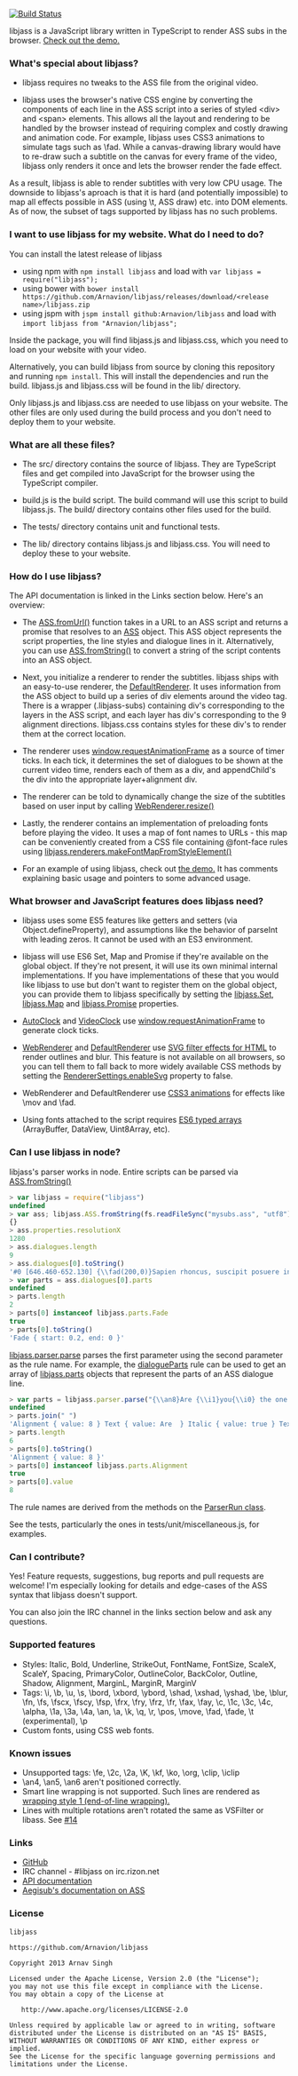 [![Build Status](https://travis-ci.org/Arnavion/libjass.png?branch=master)](https://travis-ci.org/Arnavion/libjass)

libjass is a JavaScript library written in TypeScript to render ASS subs in the browser. [Check out the demo.](http://arnavion.github.io/libjass/demo/index.xhtml)


### What's special about libjass?

* libjass requires no tweaks to the ASS file from the original video.

* libjass uses the browser's native CSS engine by converting the components of each line in the ASS script into a series of styled &lt;div&gt; and &lt;span&gt; elements. This allows all the layout and rendering to be handled by the browser instead of requiring complex and costly drawing and animation code. For example, libjass uses CSS3 animations to simulate tags such as \fad. While a canvas-drawing library would have to re-draw such a subtitle on the canvas for every frame of the video, libjass only renders it once and lets the browser render the fade effect.

As a result, libjass is able to render subtitles with very low CPU usage. The downside to libjass's aproach is that it is hard (and potentially impossible) to map all effects possible in ASS (using \t, ASS draw) etc. into DOM elements. As of now, the subset of tags supported by libjass has no such problems.


### I want to use libjass for my website. What do I need to do?

You can install the latest release of libjass

* using npm with `npm install libjass` and load with `var libjass = require("libjass");`
* using bower with `bower install https://github.com/Arnavion/libjass/releases/download/<release name>/libjass.zip`
* using jspm with `jspm install github:Arnavion/libjass` and load with `import libjass from "Arnavion/libjass";`

Inside the package, you will find libjass.js and libjass.css, which you need to load on your website with your video.

Alternatively, you can build libjass from source by cloning this repository and running `npm install`. This will install the dependencies and run the build. libjass.js and libjass.css will be found in the lib/ directory.

Only libjass.js and libjass.css are needed to use libjass on your website. The other files are only used during the build process and you don't need to deploy them to your website.


### What are all these files?

* The src/ directory contains the source of libjass. They are TypeScript files and get compiled into JavaScript for the browser using the TypeScript compiler.

* build.js is the build script. The build command will use this script to build libjass.js. The build/ directory contains other files used for the build.

* The tests/ directory contains unit and functional tests.

* The lib/ directory contains libjass.js and libjass.css. You will need to deploy these to your website.


### How do I use libjass?

The API documentation is linked in the Links section below. Here's an overview:

* The [ASS.fromUrl()](http://arnavion.github.io/libjass/api.xhtml#libjass.ASS.fromUrl) function takes in a URL to an ASS script and returns a promise that resolves to an [ASS](http://arnavion.github.io/libjass/api.xhtml#libjass.ASS) object. This ASS object represents the script properties, the line styles and dialogue lines in it. Alternatively, you can use [ASS.fromString()](http://arnavion.github.io/libjass/api.xhtml#libjass.ASS.fromString) to convert a string of the script contents into an ASS object.

* Next, you initialize a renderer to render the subtitles. libjass ships with an easy-to-use renderer, the [DefaultRenderer](http://arnavion.github.io/libjass/api.xhtml#libjass.renderers.DefaultRenderer). It uses information from the ASS object to build up a series of div elements around the video tag. There is a wrapper (.libjass-subs) containing div's corresponding to the layers in the ASS script, and each layer has div's corresponding to the 9 alignment directions. libjass.css contains styles for these div's to render them at the correct location.

* The renderer uses [window.requestAnimationFrame](https://developer.mozilla.org/en-US/docs/Web/API/window.requestAnimationFrame) as a source of timer ticks. In each tick, it determines the set of dialogues to be shown at the current video time, renders each of them as a div, and appendChild's the div into the appropriate layer+alignment div.

* The renderer can be told to dynamically change the size of the subtitles based on user input by calling [WebRenderer.resize()](http://arnavion.github.io/libjass/api.xhtml#libjass.renderers.WebRenderer.resize)

* Lastly, the renderer contains an implementation of preloading fonts before playing the video. It uses a map of font names to URLs - this map can be conveniently created from a CSS file containing @font-face rules using [libjass.renderers.makeFontMapFromStyleElement()](http://arnavion.github.io/libjass/api.xhtml#libjass.renderers.makeFontMapFromStyleElement)

* For an example of using libjass, check out [the demo.](http://arnavion.github.io/libjass/demo/index.xhtml) It has comments explaining basic usage and pointers to some advanced usage.


### What browser and JavaScript features does libjass need?

* libjass uses some ES5 features like getters and setters (via Object.defineProperty), and assumptions like the behavior of parseInt with leading zeros. It cannot be used with an ES3 environment.

* libjass will use ES6 Set, Map and Promise if they're available on the global object. If they're not present, it will use its own minimal internal implementations. If you have implementations of these that you would like libjass to use but don't want to register them on the global object, you can provide them to libjass specifically by setting the [libjass.Set](http://arnavion.github.io/libjass/api.xhtml#libjass.Set), [libjass.Map](http://arnavion.github.io/libjass/api.xhtml#libjass.Map) and [libjass.Promise](http://arnavion.github.io/libjass/api.xhtml#libjass.Promise) properties.

* [AutoClock](http://arnavion.github.io/libjass/api.xhtml#libjass.renderers.AutoClock) and [VideoClock](http://arnavion.github.io/libjass/api.xhtml#libjass.renderers.VideoClock) use [window.requestAnimationFrame](https://developer.mozilla.org/en-US/docs/Web/API/window/requestAnimationFrame) to generate clock ticks.

* [WebRenderer](http://arnavion.github.io/libjass/api.xhtml#libjass.renderers.WebRenderer) and [DefaultRenderer](http://arnavion.github.io/libjass/api.xhtml#libjass.renderers.DefaultRenderer) use [SVG filter effects for HTML](http://caniuse.com/#feat=svg-html) to render outlines and blur. This feature is not available on all browsers, so you can tell them to fall back to more widely available CSS methods by setting the [RendererSettings.enableSvg](http://arnavion.github.io/libjass/api.xhtml#libjass.renderers.RendererSettings.enableSvg) property to false.

* WebRenderer and DefaultRenderer use [CSS3 animations](http://caniuse.com/#feat=css-animation) for effects like \mov and \fad.

* Using fonts attached to the script requires [ES6 typed arrays](http://caniuse.com/#feat=typedarrays) (ArrayBuffer, DataView, Uint8Array, etc).


### Can I use libjass in node?

libjass's parser works in node. Entire scripts can be parsed via [ASS.fromString()](http://arnavion.github.io/libjass/api.xhtml#libjass.ASS.fromString)

```javascript
> var libjass = require("libjass")
undefined
> var ass; libjass.ASS.fromString(fs.readFileSync("mysubs.ass", "utf8")).then(function (result) { ass = result; })
{}
> ass.properties.resolutionX
1280
> ass.dialogues.length
9
> ass.dialogues[0].toString()
'#0 [646.460-652.130] {\\fad(200,0)}Sapien rhoncus, suscipit posuere in nunc pellentesque'
> var parts = ass.dialogues[0].parts
undefined
> parts.length
2
> parts[0] instanceof libjass.parts.Fade
true
> parts[0].toString()
'Fade { start: 0.2, end: 0 }'
```

[libjass.parser.parse](http://arnavion.github.io/libjass/api.xhtml#libjass.parser.parse) parses the first parameter using the second parameter as the rule name. For example, the [dialogueParts](http://arnavion.github.io/libjass/api.xhtml#./parser/parse.ParserRun.parse_dialogueParts) rule can be used to get an array of [libjass.parts](http://arnavion.github.io/libjass/api.xhtml#libjass.parts) objects that represent the parts of an ASS dialogue line.

```javascript
> var parts = libjass.parser.parse("{\\an8}Are {\\i1}you{\\i0} the one who stole the clock?!", "dialogueParts")
undefined
> parts.join(" ")
'Alignment { value: 8 } Text { value: Are  } Italic { value: true } Text { value: you } Italic { value: false } Text { value:  the one who stole the clock?! }'
> parts.length
6
> parts[0].toString()
'Alignment { value: 8 }'
> parts[0] instanceof libjass.parts.Alignment
true
> parts[0].value
8
```

The rule names are derived from the methods on the [ParserRun class](http://arnavion.github.io/libjass/api.xhtml#./parser/parse.ParserRun).

See the tests, particularly the ones in tests/unit/miscellaneous.js, for examples.


### Can I contribute?

Yes! Feature requests, suggestions, bug reports and pull requests are welcome! I'm especially looking for details and edge-cases of the ASS syntax that libjass doesn't support.

You can also join the IRC channel in the links section below and ask any questions.


### Supported features

* Styles: Italic, Bold, Underline, StrikeOut, FontName, FontSize, ScaleX, ScaleY, Spacing, PrimaryColor, OutlineColor, BackColor, Outline, Shadow, Alignment, MarginL, MarginR, MarginV
* Tags: \i, \b, \u, \s, \bord, \xbord, \ybord, \shad, \xshad, \yshad, \be, \blur, \fn, \fs, \fscx, \fscy, \fsp, \frx, \fry, \frz, \fr, \fax, \fay, \c, \1c, \3c, \4c, \alpha, \1a, \3a, \4a, \an, \a, \k, \q, \r, \pos, \move, \fad, \fade, \t (experimental), \p
* Custom fonts, using CSS web fonts.


### Known issues

* Unsupported tags: \fe, \2c, \2a, \K, \kf, \ko, \org, \clip, \iclip
* \an4, \an5, \an6 aren't positioned correctly.
* Smart line wrapping is not supported. Such lines are rendered as [wrapping style 1 (end-of-line wrapping).](http://docs.aegisub.org/3.0/ASS_Tags/#wrapstyle)
* Lines with multiple rotations aren't rotated the same as VSFilter or libass. See [#14](https://github.com/Arnavion/libjass/issues/14)


### Links

* [GitHub](https://github.com/Arnavion/libjass/)
* IRC channel - #libjass on irc.rizon.net
* [API documentation](http://arnavion.github.io/libjass/api.xhtml)
* [Aegisub's documentation on ASS](http://docs.aegisub.org/3.0/ASS_Tags/)


### License

```
libjass

https://github.com/Arnavion/libjass

Copyright 2013 Arnav Singh

Licensed under the Apache License, Version 2.0 (the "License");
you may not use this file except in compliance with the License.
You may obtain a copy of the License at

   http://www.apache.org/licenses/LICENSE-2.0

Unless required by applicable law or agreed to in writing, software
distributed under the License is distributed on an "AS IS" BASIS,
WITHOUT WARRANTIES OR CONDITIONS OF ANY KIND, either express or implied.
See the License for the specific language governing permissions and
limitations under the License.
```
